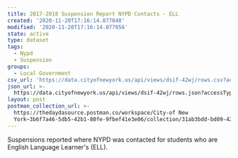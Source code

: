 ```yaml
---
title: 2017-2018 Suspension Report NYPD Contacts - ELL
created: '2020-11-20T17:16:14.077048'
modified: '2020-11-20T17:16:14.077056'
state: active
type: dataset
tags:
  - Nypd
  - Suspension
groups:
  - Local Government
csv_url: 'https://data.cityofnewyork.us/api/views/dsif-42wj/rows.csv?accessType=DOWNLOAD'
json_url: >-
  https://data.cityofnewyork.us/api/views/dsif-42wj/rows.json?accessType=DOWNLOAD
layout: post
postman_collection_url: >-
  https://thedaydasource.postman.co/workspace/City-of New
  York~3b6f7a46-5db5-42b1-80fe-9fbef41e3e06/collection/31ab3bdd-bd09-4296-980c-2dbcd885422e
---
```

Suspensions reported where NYPD was contacted for students who are English Language Learner's (ELL).
